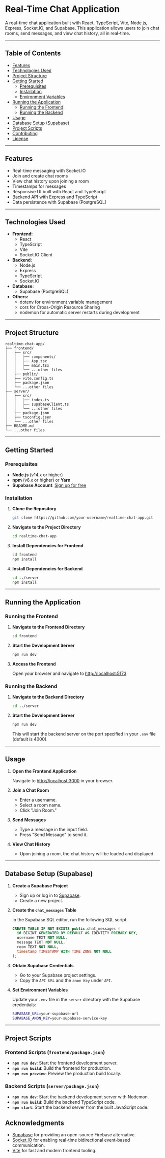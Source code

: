 # **Real-Time Chat Application**

A real-time chat application built with React, TypeScript, Vite, Node.js, Express, Socket.IO, and Supabase. This application allows users to join chat rooms, send messages, and view chat history, all in real-time.

---

## **Table of Contents**

- [Features](#features)
- [Technologies Used](#technologies-used)
- [Project Structure](#project-structure)
- [Getting Started](#getting-started)
  - [Prerequisites](#prerequisites)
  - [Installation](#installation)
  - [Environment Variables](#environment-variables)
- [Running the Application](#running-the-application)
  - [Running the Frontend](#running-the-frontend)
  - [Running the Backend](#running-the-backend)
- [Usage](#usage)
- [Database Setup (Supabase)](#database-setup-supabase)
- [Project Scripts](#project-scripts)
- [Contributing](#contributing)
- [License](#license)

---

## **Features**

- Real-time messaging with Socket.IO
- Join and create chat rooms
- View chat history upon joining a room
- Timestamps for messages
- Responsive UI built with React and TypeScript
- Backend API with Express and TypeScript
- Data persistence with Supabase (PostgreSQL)

---

## **Technologies Used**

- **Frontend:**
  - React
  - TypeScript
  - Vite
  - Socket.IO Client
- **Backend:**
  - Node.js
  - Express
  - TypeScript
  - Socket.IO
- **Database:**
  - Supabase (PostgreSQL)
- **Others:**
  - dotenv for environment variable management
  - cors for Cross-Origin Resource Sharing
  - nodemon for automatic server restarts during development

---

## **Project Structure**

```
realtime-chat-app/
├── frontend/
│   ├── src/
│   │   ├── components/
│   │   ├── App.tsx
│   │   ├── main.tsx
│   │   └── ...other files
│   ├── public/
│   ├── vite.config.ts
│   ├── package.json
│   └── ...other files
├── server/
│   ├── src/
│   │   ├── index.ts
│   │   ├── supabaseClient.ts
│   │   └── ...other files
│   ├── package.json
│   ├── tsconfig.json
│   └── ...other files
├── README.md
└── ...other files
```

---

## **Getting Started**

### **Prerequisites**

- **Node.js** (v14.x or higher)
- **npm** (v6.x or higher) or **Yarn**
- **Supabase Account**: [Sign up for free](https://supabase.com/)

### **Installation**

1. **Clone the Repository**

   ```bash
   git clone https://github.com/your-username/realtime-chat-app.git
   ```

2. **Navigate to the Project Directory**

   ```bash
   cd realtime-chat-app
   ```

3. **Install Dependencies for Frontend**

   ```bash
   cd frontend
   npm install
   ```

4. **Install Dependencies for Backend**

   ```bash
   cd ../server
   npm install
   ```

---

## **Running the Application**

### **Running the Frontend**

1. **Navigate to the Frontend Directory**

   ```bash
   cd frontend
   ```

2. **Start the Development Server**

   ```bash
   npm run dev
   ```

3. **Access the Frontend**

   Open your browser and navigate to [http://localhost:5173](http://localhost:5173).

### **Running the Backend**

1. **Navigate to the Backend Directory**

   ```bash
   cd ../server
   ```

2. **Start the Development Server**

   ```bash
   npm run dev
   ```

   This will start the backend server on the port specified in your `.env` file (default is 4000).

---

## **Usage**

1. **Open the Frontend Application**

   Navigate to [http://localhost:3000](http://localhost:3000) in your browser.

2. **Join a Chat Room**

   - Enter a username.
   - Select a room name.
   - Click "Join Room."

3. **Send Messages**

   - Type a message in the input field.
   - Press "Send Message" to send it.

4. **View Chat History**

   - Upon joining a room, the chat history will be loaded and displayed.

---

## **Database Setup (Supabase)**

1. **Create a Supabase Project**

   - Sign up or log in to [Supabase](https://supabase.com/).
   - Create a new project.

2. **Create the `chat_messages` Table**

   In the Supabase SQL editor, run the following SQL script:

   ```sql
   CREATE TABLE IF NOT EXISTS public.chat_messages (
     id BIGINT GENERATED BY DEFAULT AS IDENTITY PRIMARY KEY,
     username TEXT NOT NULL,
     message TEXT NOT NULL,
     room TEXT NOT NULL,
     timestamp TIMESTAMP WITH TIME ZONE NOT NULL
   );
   ```

3. **Obtain Supabase Credentials**

   - Go to your Supabase project settings.
   - Copy the `API URL` and the `anon Key` under `API`.

4. **Set Environment Variables**

   Update your `.env` file in the `server` directory with the Supabase credentials:

   ```bash
   SUPABASE_URL=your-supabase-url
   SUPABASE_ANON_KEY=your-supabase-service-key
   ```

---

## **Project Scripts**

### **Frontend Scripts (`frontend/package.json`)**

- **`npm run dev`**: Start the frontend development server.
- **`npm run build`**: Build the frontend for production.
- **`npm run preview`**: Preview the production build locally.

### **Backend Scripts (`server/package.json`)**

- **`npm run dev`**: Start the backend development server with Nodemon.
- **`npm run build`**: Build the backend TypeScript code.
- **`npm start`**: Start the backend server from the built JavaScript code.

## **Acknowledgments**

- [Supabase](https://supabase.com/) for providing an open-source Firebase alternative.
- [Socket.IO](https://socket.io/) for enabling real-time bidirectional event-based communication.
- [Vite](https://vitejs.dev/) for fast and modern frontend tooling.
